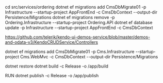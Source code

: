 cd src/services/ordering
dotnet ef migrations add CmsDbMigrate01 -p Infrastructure --startup-project AppFrontEnd -c CmsDbContext --output-dir Persistence/Migrations
dotnet ef migrations remove -p Ordering.Infrastructure --startup-project Ordering.API
dotnet ef database update -p Infrastructure --startup-project AppFrontEnd -c CmsDbContext


https://github.com/telerik/kendo-ui-demos-service/blob/master/demos-and-odata-v3/KendoCRUDService/Controllers

dotnet ef migrations add CmsDbMigrate01 -p Cms.Infrastructure --startup-project Cms.WebMvc -c CmsDbContext --output-dir Persistence/Migrations


dotnet restore
dotnet build -c Release -o /app/build

RUN dotnet publish -c Release -o /app/publish